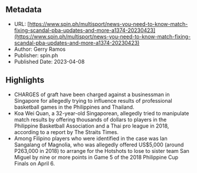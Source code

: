 ## Metadata
* URL: [https://www.spin.ph/multisport/news-you-need-to-know-match-fixing-scandal-pba-updates-and-more-a1374-20230423](https://www.spin.ph/multisport/news-you-need-to-know-match-fixing-scandal-pba-updates-and-more-a1374-20230423)
* Author: Gerry Ramos
* Publisher: spin.ph
* Published Date: 2023-04-08


## Highlights
* CHARGES of graft have been charged against a businessman in Singapore for allegedly trying to influence results of professional basketball games in the Philippines and Thailand.
* Koa Wei Quan, a 32-year-old Singaporean, allegedly tried to manipulate match results by offering thousands of dollars to players in the Philippine Basketball Association and a Thai pro league in 2018, according to a report by The Straits Times.
* Among Filipino players who were identified in the case was Ian Sangalang of Magnolia, who was allegedly offered US$5,000 (around P263,000 in 2018) to arrange for the Hotshots to lose to sister team San Miguel by nine or more points in Game 5 of the 2018 Philippine Cup Finals on April 6.
